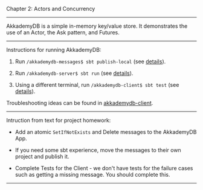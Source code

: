 Chapter 2:  Actors and Concurrency

***

AkkademyDB is a simple in-memory key/value store.  It demonstrates the use of an Actor, the Ask
pattern, and Futures. 

***

Instructions for running AkkademyDB:

1) Run `/akkademydb-messages$ sbt publish-local` (see [details](akkademydb-messages/README.md)).

2) Run `/akkademydb-server$ sbt run` (see [details](akkademydb-server/README.md)).

3) Using a different terminal, run `/akkademydb-client$ sbt test` (see [details](akkademydb-client/README.md)).

Troubleshooting ideas can be found in [akkademydb-client](akkademydb-client/README.md).  

***

Intruction from text for project homework:

* Add an atomic `SetIfNotExists` and Delete messages to the AkkademyDB App.

* If you need some sbt experience, move the messages to their own project and publish it.

* Complete Tests for the Client - we don't have tests for the failure cases such as getting
a missing message.  You should complete this.

***
